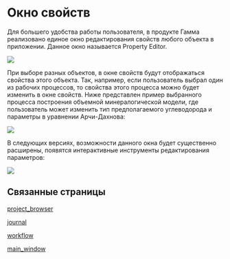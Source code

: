 
# Окно свойств

Для большего удобства работы пользователя, в продукте Гамма реализовано единое окно редактирования свойств любого объекта в приложении. Данное окно называется Property Editor.

![](http://gamma-wellbore.com/wp-content/uploads/2023/02/image55.png)

При выборе разных объектов, в окне свойств будут отображаться свойства этого объекта. Так, например, если пользователь выбрал один из рабочих процессов, то свойства этого процесса можно будет изменить в окне свойств. Ниже представлен пример выбранного процесса построения объемной минералогической модели, где пользователь может изменить тип предполагаемого углеводорода и параметры в уравнении Арчи-Дахнова:

![](http://gamma-wellbore.com/wp-content/uploads/2023/02/image56.png)

В следующих версиях, возможности данного окна будет существенно расширены, появятся интерактивные инструменты редактирования параметров:

![](http://gamma-wellbore.com/wp-content/uploads/2023/02/image57.png)



## Связанные страницы

[project_browser](basic_widgets/project_browser.md)

[journal](basic_widgets/journal.md)

[workflow](workflow.md)

[main_window](basic_widgets/main_window.md)